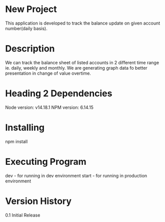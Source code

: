 # New Project
This application is developed to track the balance update on given account number(daily basis).

# Description
We can track the balance sheet of listed accounts in 2 different time range ie. daily, weekly and monthly. We are generating graph data fo better presentation in change of value overtime.

# Heading 2 Dependencies
Node version: v14.18.1
NPM version: 6.14.15

# Installing
npm install

# Executing Program
dev - for running in dev environment
start - for running in production environment

# Version History
0.1 Initial Release
